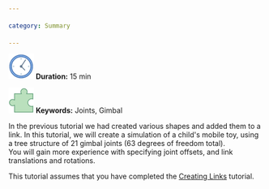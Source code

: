 ```yaml
---

category: Summary

---
```

 ![Duration](/resources/images/clock-50.png) **Duration:** 15 min
 
 ![Keywords](/resources/images/concept-50.png) **Keywords:** Joints, Gimbal

In the previous tutorial we had created various shapes and added them to a link.
In this tutorial, we will create a simulation of a child's mobile toy, using a tree structure of 21 gimbal joints (63 degrees of freedom total).  
You will gain more experience with specifying joint offsets, and link translations and rotations. 

This tutorial assumes that you have completed the [Creating Links] tutorial.



[Creating Links]: /documentation/20-scs/00-tutorials/05-creating-links